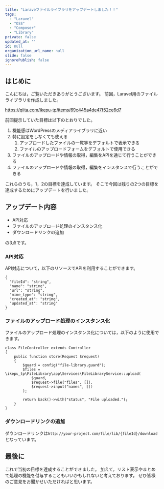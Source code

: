 ```yaml
---
title: "Laraveファイルライブラリをアップデートしました！！"
tags:
  - "Laravel"
  - "OSS"
  - "Composer"
  - "Library"
private: false
updated_at: ''
id: null
organization_url_name: null
slide: false
ignorePublish: false
---
```

## はじめに

こんにちは，ご覧いただきありがとうございます。
前回，Laravel用のファイルライブラリを作成しました。

https://qiita.com/ikepu-tp/items/69c445a4de47f52ce6d7

前回提示していた目標は以下のとおりでした。

1. 機能感はWordPressのメディアライブラリに近い
2. 特に設定をしなくても使える
   1. アップロードしたファイルの一覧等をデフォルトで表示できる
   2. ファイルのアップロードフォームをデフォルトで使用できる
3. ファイルのアップロードや情報の取得，編集をAPIを通じて行うことができる
4. ファイルのアップロードや情報の取得，編集をインスタンスで行うことができる

これらのうち，1，2の目標を達成しています。
そこで今回は残りの2つの目標を達成するためにアップデートを行いました。

## アップデート内容

- API対応
- ファイルのアップロード処理のインスタンス化
- ダウンロードリンクの追加

の3点です。

### API対応

API対応について，以下のリソースでAPIを利用することができます。

```json:API Resource
{
  "fileId": "string",
  "name": "string",
  "url": "string",
  "mime_type": "string",
  "created_at": "string",
  "updated_at": "string"
}
```

### ファイルのアップロード処理のインスタンス化

ファイルのアップロード処理のインスタンス化については，以下のように使用できます。

```php:UploadFileController
class FileController extends Controller
{
    public function store(Request $request)
    {
        $guard = config("file-library.guard");
        $files = \ikepu_tp\FileLibrary\app\Services\FileLibraryService::upload(
            $guard, 
            $request->file("files", []), 
            $request->input("names", [])
        );

        return back()->with("status", "File uploaded.");
    }
}
```

### ダウンロードリンクの追加

ダウンロードリンクは`http://your-project.com/file/lib/{fileId}/download`となっています。

## 最後に

これで当初の目標を達成することができました。
加えて，リスト表示やまとめて処理の機能を付与することもいいかもしれないと考えております。
ぜひ皆様のご意見をお聞かせいただければと思います。
